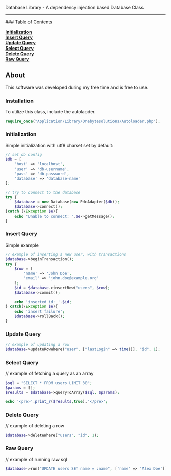 Database Library - A dependency injection based Database Class
<hr>
### Table of Contents

**[Initialization](#initialization)**  
**[Insert Query](#insert-query)**  
**[Update Query](#update-query)**  
**[Select Query](#select-query)**  
**[Delete Query](#delete-query)**  
**[Raw Query](#raw-query)**  
## About

This software was developed during my free time and is free to use.

### Installation
To utilize this class, include the autolaoder.

```php
require_once("Application/Library/Onebytesolutions/Autoloader.php");
```

### Initialization
Simple initialization with utf8 charset set by default:
```php
// set db config
$db = [
    'host' => 'localhost',
    'user' => 'db-username',
    'pass' => 'db-password',
    'database' => 'database-name'
];

// try to connect to the database
try {
    $database = new Database(new PdoAdapter($db));
    $database->connect();
}catch (\Exception $e){
    echo "Unable to connect: ".$e->getMessage();
}
```

### Insert Query
Simple example
```php
// example of inserting a new user, with transactions
$database->beginTransaction();
try {
    $row = [
        'name' => 'John Doe',
        'email' => 'john.doe@example.org'
    ];
    $id = $database->insertRow("users", $row);
    $database->commit();
    
    echo 'inserted id: '.$id;
} catch(\Exception $e){
    echo 'insert failure';
    $database->rollBack();
}
```

### Update Query
```php
// example of updating a row
$database->updateRowWhere("user", ["lastLogin" => time()], "id", 1);
```

### Select Query
// example of fetching a query as an array
```php
$sql = "SELECT * FROM users LIMIT 30";
$params = [];
$results = $database->queryToArray($sql, $params);

echo '<pre>'.print_r($results,true).'</pre>';
```

### Delete Query
// example of deleting a row
```php
$database->deleteWhere("users", "id", 1);
```

### Raw Query
// example of running raw sql
```php
$database->run("UPDATE users SET name = :name", ['name' => 'Alex Doe']);
```